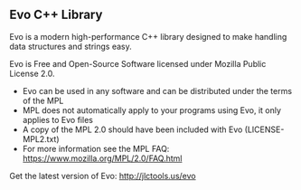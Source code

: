 Evo C++ Library
---------------

Evo is a modern high-performance C++ library designed to make handling data structures and
strings easy.

Evo is Free and Open-Source Software licensed under Mozilla Public License 2.0. 

 * Evo can be used in any software and can be distributed under the terms of the MPL
 * MPL does not automatically apply to your programs using Evo, it only applies to Evo files
 * A copy of the MPL 2.0 should have been included with Evo (LICENSE-MPL2.txt)
 * For more information see the MPL FAQ: https://www.mozilla.org/MPL/2.0/FAQ.html

Get the latest version of Evo: http://jlctools.us/evo
